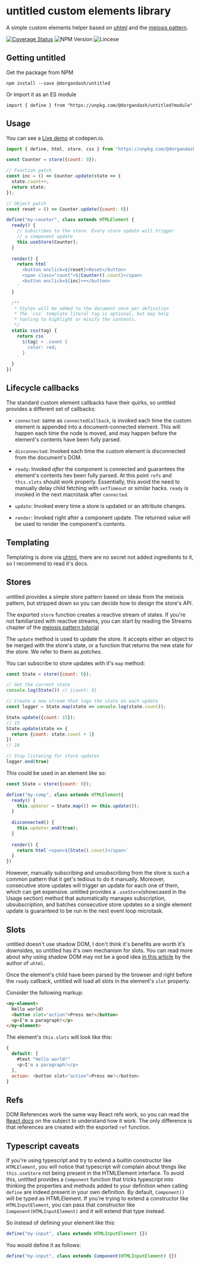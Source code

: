 # untitled custom elements library
A simple custom elements helper based on [uhtml](https://github.com/WebReflection/uce)
and the [meiosis pattern](https://meiosis.js.org/).

[![Coverage Status](https://coveralls.io/repos/github/doorgan/untitled/badge.svg?branch=master)](https://coveralls.io/github/doorgan/untitled?branch=master)
![NPM Version](https://badgen.net/npm/v/@dorgandash/untitled)
![Lincese](https://badgen.net/github/license/doorgan/untitled)

## Getting untitled
Get the package from NPM

`npm install --save @dorgandash/untitled`


Or import it as an ES module

`import { define } from "https://unpkg.com/@dorgandash/untitled?module"`

## Usage
You can see a [Live demo](https://codepen.io/dorgan/pen/LYReEmO?editors=1010) at codepen.io.

```js
import { define, html, store, css } from "https://unpkg.com/@dorgandash/untitled?module";

const Counter = store({count: 0});

// Function patch
const inc = () => Counter.update(state => {
  state.count++;
  return state;
});

// Object patch
const reset = () => Counter.update({count: 0})

define("my-counter", class extends HTMLElement {
  ready() {
    // Subscribes to the store. Every store update will trigger
    // a component update
    this.useStore(Counter);
  }
  
  render() {
    return html`
      <button onclick=${reset}>Reset</button>
      <span class="count">${Counter().count}</span>
      <button onclick=${inc}>+</button>
    `
  }

  /**
   * Styles will be added to the document once per definition
   * The `css` template literal tag is optional, but may help
   * tooling to highlight or minify the contents.
   */
  static css(tag) {
    return css`
      ${tag} > .count {
        color: red;
      }
    `
  }
})
```

## Lifecycle callbacks
The standard custom element callbacks have their quirks, so untitled
provides a different set of callbacks:

- `connected`: same as `connectedCallback`, is invoked each time the
  custom element is appended into a document-connected
  element. This will happen each time the node is moved, and may happen
  before the element's contents have been fully parsed.

- `disconnected`: Invoked each time the custom element is disconnected
  from the document's DOM.

- `ready`: Invoked *after* the component is connected and guarantees the
  element's contents hev been fully parsed. At this point `refs` and
  `this.slots` should work properly.
  Essentially, this avoid the need to manually delay child fetching with
  `setTimeout` or similar hacks. `ready` is invoked in the next macrotask
  after `connected`.

- `update`: Invoked every time a store is updated or an attribute changes.

- `render`: Invoked right after a component update. The returned value will be
  used to render the component's contents.
  
## Templating
Templating is done via
[uhtml](https://github.com/WebReflection/uhtml), there are
no secret not added ingredients to it, so I recommend to read
it's docs.

## Stores
untitled provides a simple store pattern based on ideas from the meiosis
pattern, but stripped down so you can decide how to design the store's API.

The exported `store` function creates a reactive stream of states. If you're
not familiarized with reactive streams, you can start by reading the Streams
chapter of the
[meiosis pattern tutorial](https://meiosis.js.org/tutorial/03-streams.html)

The `update` method is used to update the store. It accepts either an object
to be merged with the store's state, or a function that returns the new state
for the store. We refer to them as *patches*.

You can subscribe to store updates with it's `map` method:
```js
const State = store({count: 0});

// Get the current state
console.log(State()) // {count: 0}

// Create a new stream that logs the state on each update
const logger = State.map(state => console.log(state.count));

State.update({count: 15});
// 15
State.update(state => {
  return {count: state.count + 1}
})
// 16

// Stop listening for store updates
logger.end(true)
```

This could be used in an element like so:
```js
const State = store({count: 0});

define("my-comp", class extends HTMLElement{
  ready() {
    this.updater = State.map(() => this.update());
  }
  
  disconnected() {
    this.updater.end(true);
  }
  
  render() {
    return html`<span>${State().count}</span>`
  }
})
```

However, manually subscribing and unsubscribing from the store
is such a common pattern that it get's tedious to do it manually.
Moreover, consecutive store updates will trigger an update for
each one of them, which can get expensive.
untitled provides a `.useStore`(showcased in the Usage section)
method that automatically manages subscription, ubsubscription,
and batches consecutive store updates so a single element
update is guaranteed to be run in the next event loop microtask.

## Slots
untitled doesn't use shadow DOM, I don't think it's benefits are
worth it's downsides, so untitled has it's own mechanism for slots.
You can read more about why using shadow DOM may not be a good idea
[in this article](https://webreflection.medium.com/any-holy-grail-for-web-components-c3d4973f3f3f)
by the author of `uhtml`.

Once the element's child have been parsed by the browser and
right before the `ready` callback, untitled will load all
slots in the element's `slot` property.

Consider the following markup:
 ```html
 <my-element>
   Hello world!
   <button slot="action">Press me!</button>
   <p>I'm a paragraph!</p>
 </my-element>
 ```
 The element's `this.slots` will look like this:
 ```js
 {
   default: [
     #text "Hello world!"
     <p>I'm a paragraph!</p>
   ],
   action: <button slot="action">Press me!</button>
 }
 ```
 
 ## Refs
 DOM References work the same way React refs work, so you
 can read the [React docs](https://reactjs.org/docs/refs-and-the-dom.html)
 on the subject to understand how it work. The only difference is that
 references are created with the exported `ref` function.
 
 ## Typescript caveats
 If you're using typescript and try to extend a builtin constructor
 like `HTMLElement`, you will notice that typescript will complain
 about things like `this.useStore` not being present in the HTMLElement
 interface. To avoid this, untitled provides a `Component` function that
 tricks typescript into thinking the properties and methods added to
 your definition when calling `define` are indeed present in your own
 definition.
 By default, `Component()` will be typed as HTMLElement. If you're
 trying to extend a constructor like `HTMLInputElement`, you can pass
 that constructor like `Component(HTMLInputElement)` and it will extend
 that type instead.
 
 So instead of defining your element like this:
 ```js
 define("my-input", class extends HTMLInputElement {})
 ```
 
 You would define it as follows:
 ```js
 define("my-input", class extends Component(HTMLInputElement) {})
 ```
 
